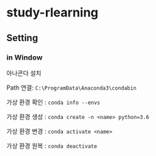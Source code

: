 # study-rlearning

## Setting

### in Window

아나콘다 설치

Path 연결: `C:\ProgramData\Anaconda3\condabin`

가상 환경 확인 : `conda info --envs`

가상 환경 생성 : `conda create -n <name> python=3.6`

가상 환경 변경 : `conda activate <name>`

가상 환경 원복 : `conda deactivate`

